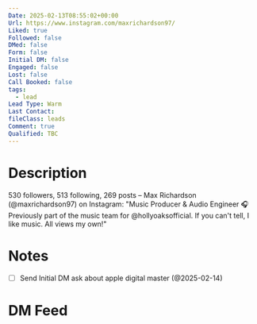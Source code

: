 ```yaml
---
Date: 2025-02-13T08:55:02+00:00
Url: https://www.instagram.com/maxrichardson97/
Liked: true
Followed: false
DMed: false
Form: false
Initial DM: false
Engaged: false
Lost: false
Call Booked: false
tags:
  - lead
Lead Type: Warm
Last Contact: 
fileClass: leads
Comment: true
Qualified: TBC
---
```

# Description
530 followers, 513 following, 269 posts – Max Richardson (@maxrichardson97) on Instagram: "Music Producer & Audio Engineer 🎧
Previously part of the music team for @hollyoaksofficial. 
If you can't tell, I like music. All views my own!"
# Notes
- [ ] Send Initial DM ask about apple digital master (@2025-02-14) 
# DM Feed